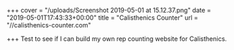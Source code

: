 +++
cover = "/uploads/Screenshot 2019-05-01 at 15.12.37.png"
date = "2019-05-01T17:43:33+00:00"
title = "Calisthenics Counter"
url = "//calisthenics-counter.com"

+++
Test to see if I can build my own rep counting website for Calisthenics.